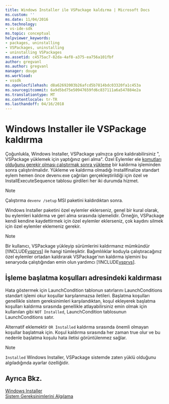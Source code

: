 ```yaml
---
title: Windows Installer ile VSPackage kaldırma | Microsoft Docs
ms.custom: ''
ms.date: 11/04/2016
ms.technology:
- vs-ide-sdk
ms.topic: conceptual
helpviewer_keywords:
- packages, uninstalling
- VSPackages, uninstalling
- uninstalling VSPackages
ms.assetid: c4575ac7-82da-4af8-a375-ea756a101fbf
author: gregvanl
ms.author: gregvanl
manager: douge
ms.workload:
- vssdk
ms.openlocfilehash: d8a62692003b26afcd5b7814bdc03320fa1c453a
ms.sourcegitcommit: 6a9d5bd75e50947659fd6c837111a6a547884e2a
ms.translationtype: MT
ms.contentlocale: tr-TR
ms.lasthandoff: 04/16/2018
---
```

# <a name="uninstalling-a-vspackage-with-windows-installer"></a>Windows Installer ile VSPackage kaldırma
Çoğunlukla, Windows Installer, VSPackage yalnızca göre kaldırabilirsiniz ", VSPackage yüklemek için yaptığınız geri alma". Özel Eylemler ele [komutları olduğunu gerekir olması çalıştırmak sonra yükleme](../../extensibility/internals/commands-that-must-be-run-after-installation.md) bir kaldırma işleminden sonra çalıştırılmalıdır. Yükleme ve kaldırma olmadığı Installfinalize standart eylem hemen önce devenv.exe çağrıları gerçekleştirildiği için özel ve InstallExecuteSequence tablosu girdileri her iki durumda hizmet.  
  
> [!NOTE]
>  Çalıştırma `devenv /setup` MSI paketini kaldırdıktan sonra.  
  
 Windows Installer paketini özel eylemler eklerseniz, genel bir kural olarak, bu eylemleri kaldırma ve geri alma sırasında işlemelidir. Örneğin, VSPackage kendi kendine kaydettirmek için özel eylemler eklerseniz, çok kaydını silmek için özel eylemler eklemeniz gerekir.  
  
> [!NOTE]
>  Bir kullanıcı, VSPackage yükleyip sürümlerini kaldırmanız mümkündür [!INCLUDE[vsprvs](../../code-quality/includes/vsprvs_md.md)] ile hangi tümleşiktir. Bağımlılıklar koduyla çalıştıracağınız özel eylemler ortadan kaldırarak VSPackage'nın kaldırma işlemini bu senaryoda çalıştığından emin olun yardımcı [!INCLUDE[vsprvs](../../code-quality/includes/vsprvs_md.md)].  
  
## <a name="handling-launch-conditions-at-uninstall-time"></a>İşleme başlatma koşulları adresindeki kaldırması  
 Hata göstermek için LaunchCondition tablonun satırlarını LaunchConditions standart işlemi okur koşullar karşılanmazsa iletileri. Başlatma koşulları genellikle sistem gereksinimleri karşılandıktan, koşul ekleyerek başlatma koşulları kaldırma sırasında genellikle atlayabilirsiniz emin olmak için kullanılan gibi `NOT Installed`, LaunchCondition tablosunun LaunchConditions satır.  
  
 Alternatif eklemektir `OR Installed` kaldırma sırasında önemli olmayan koşullar başlatmak için. Koşul kaldırma sırasında her zaman true olur ve bu nedenle başlatma koşulu hata iletisi görüntülenmez sağlar.  
  
> [!NOTE]
>  `Installed` Windows Installer, VSPackage sistemde zaten yüklü olduğunu algıladığında ayarlar özelliğidir.  
  
## <a name="see-also"></a>Ayrıca Bkz.  
 [Windows Installer](http://msdn.microsoft.com/en-us/187d8965-c79d-4ecb-8689-10930fa8b3b5)   
 [Sistem Gereksinimlerini Algılama](../../extensibility/internals/detecting-system-requirements.md)